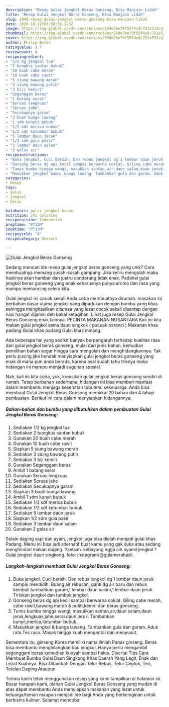 ```yaml
---
description: "Resep Gulai Jengkol Beras Gonseng, Bisa Manjain Lidah"
title: "Resep Gulai Jengkol Beras Gonseng, Bisa Manjain Lidah"
slug: 2948-resep-gulai-jengkol-beras-gonseng-bisa-manjain-lidah
date: 2020-10-12T03:58:56.223Z
image: https://img-global.cpcdn.com/recipes/55de7be79f55f4c8/751x532cq70/gulai-jengkol-beras-gonseng-foto-resep-utama.jpg
thumbnail: https://img-global.cpcdn.com/recipes/55de7be79f55f4c8/751x532cq70/gulai-jengkol-beras-gonseng-foto-resep-utama.jpg
cover: https://img-global.cpcdn.com/recipes/55de7be79f55f4c8/751x532cq70/gulai-jengkol-beras-gonseng-foto-resep-utama.jpg
author: Philip Bates
ratingvalue: 3.7
reviewcount: 4
recipeingredient:
- "1/2 kg jengkol tua"
- "2 bungkus santan bubuk"
- "20 buah cabe merah"
- "10 buah cabe rawit"
- "5 siung bawang merah"
- "3 siung bawang putih"
- "3 biji kemiri"
- "Segenggam beras"
- "1 batang serai"
- "Seruas lengkuas"
- "Seruas jahe"
- "Secukupnya garam"
- "3 buah bunga lawang"
- "1 sdm kunyit bubuk"
- "1/2 sdt merica bubuk"
- "1/2 sdt ketumbar bubuk"
- "5 lembar daun jeruk"
- "1/2 sdm gula pasir"
- "3 lembar daun salam"
- "2 gelas air"
recipeinstructions:
- "Buka jengkol. Cuci bersih. Dan rebus jengkol dg 1 lembar daun jeruk sampai mendidih. Buang air rebusan, ganti dg air baru dan rebus kembali tambahkan garam,1 lembar daun salam,1 lembar daun jeruk. Tiriskan jengkol dan tumbuk jengkol."
- "Gonseng beras dg api kecil sampai berwarna coklat. Giling cabe merah, cabe rawit,bawang merah &amp; putih,kemiri dan beras gonseng."
- "Tumis bumbu hingga wangi, masukkan santan,air,daun salam,daun jeruk,lengkuas,jahe,serai.daun jeruk. Tambahkan kunyit,merica,ketumbar bubuk."
- "Masukkan jengkol &amp; bunga lawang. Tambahkan gula dan garam. Aduk rata.Tes rasa. Masak hingga kuah mengental dan menyusut."
categories:
- Resep
tags:
- gulai
- jengkol
- beras

katakunci: gulai jengkol beras 
nutrition: 241 calories
recipecuisine: Indonesian
preptime: "PT12M"
cooktime: "PT33M"
recipeyield: "4"
recipecategory: Dessert

---
```



![Gulai Jengkol Beras Gonseng](https://img-global.cpcdn.com/recipes/55de7be79f55f4c8/751x532cq70/gulai-jengkol-beras-gonseng-foto-resep-utama.jpg)

Sedang mencari ide resep gulai jengkol beras gonseng yang unik? Cara membuatnya memang susah-susah gampang. Jika keliru mengolah maka hasilnya akan hambar dan justru cenderung tidak enak. Padahal gulai jengkol beras gonseng yang enak seharusnya punya aroma dan rasa yang mampu memancing selera kita.

Gulai jengkol ini cocok sekali Anda coba membuatnya dirumah. masakan ini berbahan dasar utama jengkol yang dipadukan dengan bumbu yang khas sehingga menghasilkan citarasa yang lezat cocok sekali disantap dengan nasi hangat dijamin deh bakal ketagihan. Lihat juga resep Gulai Jengkol Beras Gonseng enak lainnya. PECINTA MAKANAN NUSANTARA Kali ini kita makan gulai jengkol sama daun singkok ( pucuak paranci ) Makanan khas padang Gulai khas padang Gulai khas minang.

Ada beberapa hal yang sedikit banyak berpengaruh terhadap kualitas rasa dari gulai jengkol beras gonseng, mulai dari jenis bahan, kemudian pemilihan bahan segar hingga cara mengolah dan menghidangkannya. Tak perlu pusing jika hendak menyiapkan gulai jengkol beras gonseng yang enak di mana pun anda berada, karena asal sudah tahu triknya maka hidangan ini mampu menjadi suguhan spesial.


Nah, kali ini kita coba, yuk, kreasikan gulai jengkol beras gonseng sendiri di rumah. Tetap berbahan sederhana, hidangan ini bisa memberi manfaat dalam membantu menjaga kesehatan tubuhmu sekeluarga. Anda bisa membuat Gulai Jengkol Beras Gonseng memakai 20 bahan dan 4 tahap pembuatan. Berikut ini cara dalam menyiapkan hidangannya.

<!--inarticleads1-->

##### Bahan-bahan dan bumbu yang dibutuhkan dalam pembuatan Gulai Jengkol Beras Gonseng:

1. Sediakan 1/2 kg jengkol tua
1. Sediakan 2 bungkus santan bubuk
1. Gunakan 20 buah cabe merah
1. Gunakan 10 buah cabe rawit
1. Siapkan 5 siung bawang merah
1. Sediakan 3 siung bawang putih
1. Sediakan 3 biji kemiri
1. Gunakan Segenggam beras
1. Ambil 1 batang serai
1. Gunakan Seruas lengkuas
1. Sediakan Seruas jahe
1. Sediakan Secukupnya garam
1. Siapkan 3 buah bunga lawang
1. Ambil 1 sdm kunyit bubuk
1. Sediakan 1/2 sdt merica bubuk
1. Sediakan 1/2 sdt ketumbar bubuk
1. Sediakan 5 lembar daun jeruk
1. Siapkan 1/2 sdm gula pasir
1. Sediakan 3 lembar daun salam
1. Gunakan 2 gelas air


Selain daging sapi dan ayam, jengkol juga bisa diolah menjadi gulai khas Padang. Menu ini bisa jadi alternatif buat kamu yang gak suka atau sedang menghindari makan daging. Yaelaah. kebayang ngga sih nyamil jengkol ? Gulai jengkol daun singkong. foto: Instagram/@gulamerahasli. 

<!--inarticleads2-->

##### Langkah-langkah membuat Gulai Jengkol Beras Gonseng:

1. Buka jengkol. Cuci bersih. Dan rebus jengkol dg 1 lembar daun jeruk sampai mendidih. Buang air rebusan, ganti dg air baru dan rebus kembali tambahkan garam,1 lembar daun salam,1 lembar daun jeruk. Tiriskan jengkol dan tumbuk jengkol.
1. Gonseng beras dg api kecil sampai berwarna coklat. Giling cabe merah, cabe rawit,bawang merah &amp; putih,kemiri dan beras gonseng.
1. Tumis bumbu hingga wangi, masukkan santan,air,daun salam,daun jeruk,lengkuas,jahe,serai.daun jeruk. Tambahkan kunyit,merica,ketumbar bubuk.
1. Masukkan jengkol &amp; bunga lawang. Tambahkan gula dan garam. Aduk rata.Tes rasa. Masak hingga kuah mengental dan menyusut.


Sementara itu, ginseng Korea memiliki nama ilmiah Panax ginseng. Beras bisa membantu menghilangkan bau jengkol. Hanya perlu mengambil segenggam beras kemudian kunyah sampai halus. Disertai Tips Cara Membuat Bumbu Gulai Daun Singkong Khas Daerah Yang Legit, Enak dan Lezat Kuahnya. Bisa Ditambah Dengan Telur Rebus, Telur Ceplok, Teri, Tetelan Daging Ataupun. 

Terima kasih telah menggunakan resep yang kami tampilkan di halaman ini. Besar harapan kami, olahan Gulai Jengkol Beras Gonseng yang mudah di atas dapat membantu Anda menyiapkan makanan yang lezat untuk keluarga/teman maupun menjadi ide bagi Anda yang berkeinginan untuk berbisnis kuliner. Selamat mencoba!
